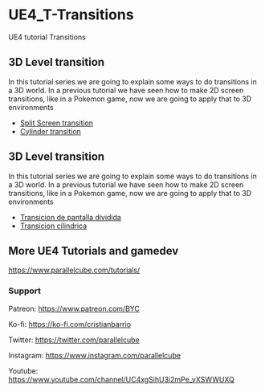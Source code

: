 # UE4_T-Transitions
UE4 tutorial Transitions

## 3D Level transition

In this tutorial series we are going to explain some ways to do transitions in a 3D world. In a previous tutorial we have seen how to make 2D screen transitions, like in a Pokemon game, now we are going to apply that to 3D environments

* [Split Screen transition](https://www.parallelcube.com/2021/08/16/3d-transitions-part-1/)
* [Cylinder transition](https://www.parallelcube.com/2021/09/30/level-transition-part-2/)

## 3D Level transition

In this tutorial series we are going to explain some ways to do transitions in a 3D world. In a previous tutorial we have seen how to make 2D screen transitions, like in a Pokemon game, now we are going to apply that to 3D environments

* [Transicion de pantalla dividida](https://www.parallelcube.com/es/2021/08/17/transiciones-de-nivel-parte-1/)
* [Transicion cilindrica](https://www.parallelcube.com/es/2021/10/02/transiciones-de-nivel-parte-2/)

## More UE4 Tutorials and gamedev

https://www.parallelcube.com/tutorials/

### Support
Patreon: https://www.patreon.com/BYC

Ko-fi: https://ko-fi.com/cristianbarrio

Twitter: https://twitter.com/parallelcube

Instagram: https://www.instagram.com/parallelcube

Youtube: https://www.youtube.com/channel/UC4xgSihU3i2mPe_vXSWWUXQ
